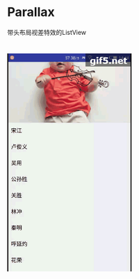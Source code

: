 # Parallax
带头布局视差特效的ListView
#
![image](https://github.com/itlhy/Parallax/blob/master/app/%E8%A7%86%E5%B7%AE%E7%89%B9%E6%95%88.gif)
